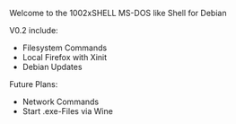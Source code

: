Welcome to the 1002xSHELL
MS-DOS like Shell for Debian

V0.2 include:

- Filesystem Commands
- Local Firefox with Xinit
- Debian Updates

Future Plans:
- Network Commands
- Start .exe-Files via Wine
